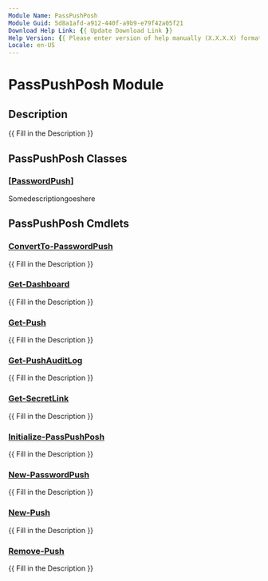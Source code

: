 ```yaml
---
Module Name: PassPushPosh
Module Guid: 5d8a1afd-a912-440f-a9b9-e79f42a05f21
Download Help Link: {{ Update Download Link }}
Help Version: {{ Please enter version of help manually (X.X.X.X) format }}
Locale: en-US
---
```


# PassPushPosh Module

## Description

{{ Fill in the Description }}

## PassPushPosh Classes

### [[PasswordPush](/../Public/Classes/PasswordPush.md)]

Somedescriptiongoeshere

## PassPushPosh Cmdlets

### [ConvertTo-PasswordPush](ConvertTo-PasswordPush.md)

{{ Fill in the Description }}

### [Get-Dashboard](Get-Dashboard.md)

{{ Fill in the Description }}

### [Get-Push](Get-Push.md)

{{ Fill in the Description }}

### [Get-PushAuditLog](Get-PushAuditLog.md)

{{ Fill in the Description }}

### [Get-SecretLink](Get-SecretLink.md)

{{ Fill in the Description }}

### [Initialize-PassPushPosh](Initialize-PassPushPosh.md)

{{ Fill in the Description }}

### [New-PasswordPush](New-PasswordPush.md)

{{ Fill in the Description }}

### [New-Push](New-Push.md)

{{ Fill in the Description }}

### [Remove-Push](Remove-Push.md)

{{ Fill in the Description }}
